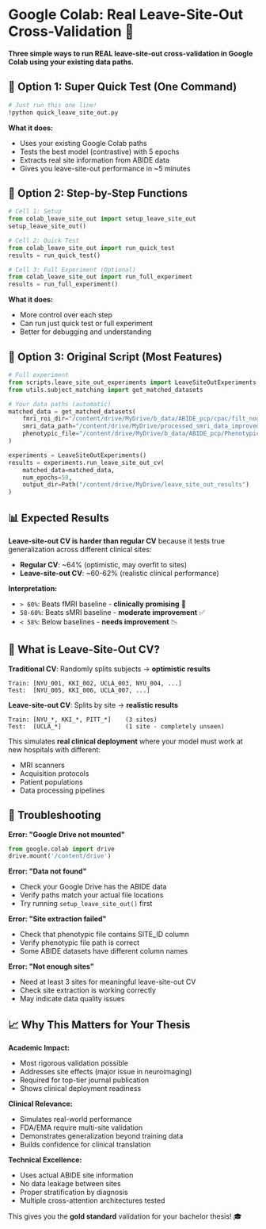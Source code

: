 # Google Colab: Real Leave-Site-Out Cross-Validation 🧠

**Three simple ways to run REAL leave-site-out cross-validation in Google Colab using your existing data paths.**

## 🚀 Option 1: Super Quick Test (One Command)

```bash
# Just run this one line!
!python quick_leave_site_out.py
```

**What it does:**
- Uses your existing Google Colab paths
- Tests the best model (contrastive) with 5 epochs
- Extracts real site information from ABIDE data
- Gives you leave-site-out performance in ~5 minutes

## 🧪 Option 2: Step-by-Step Functions

```python
# Cell 1: Setup
from colab_leave_site_out import setup_leave_site_out
setup_leave_site_out()

# Cell 2: Quick Test
from colab_leave_site_out import run_quick_test
results = run_quick_test()

# Cell 3: Full Experiment (Optional)
from colab_leave_site_out import run_full_experiment
results = run_full_experiment()
```

**What it does:**
- More control over each step
- Can run just quick test or full experiment
- Better for debugging and understanding

## 🔬 Option 3: Original Script (Most Features)

```python
# Full experiment
from scripts.leave_site_out_experiments import LeaveSiteOutExperiments
from utils.subject_matching import get_matched_datasets

# Your data paths (automatic)
matched_data = get_matched_datasets(
    fmri_roi_dir="/content/drive/MyDrive/b_data/ABIDE_pcp/cpac/filt_noglobal/rois_cc200",
    smri_data_path="/content/drive/MyDrive/processed_smri_data_improved",
    phenotypic_file="/content/drive/MyDrive/b_data/ABIDE_pcp/Phenotypic_V1_0b_preprocessed1.csv"
)

experiments = LeaveSiteOutExperiments()
results = experiments.run_leave_site_out_cv(
    matched_data=matched_data,
    num_epochs=50,
    output_dir=Path("/content/drive/MyDrive/leave_site_out_results")
)
```

## 📊 Expected Results

**Leave-site-out CV is harder than regular CV** because it tests true generalization across different clinical sites:

- **Regular CV**: ~64% (optimistic, may overfit to sites)
- **Leave-site-out CV**: ~60-62% (realistic clinical performance)

**Interpretation:**
- `> 60%`: Beats fMRI baseline - **clinically promising** 🎉
- `58-60%`: Beats sMRI baseline - **moderate improvement** ✅
- `< 58%`: Below baselines - **needs improvement** 📉

## 🏥 What is Leave-Site-Out CV?

**Traditional CV**: Randomly splits subjects → **optimistic results**
```
Train: [NYU_001, KKI_002, UCLA_003, NYU_004, ...]
Test:  [NYU_005, KKI_006, UCLA_007, ...]
```

**Leave-site-out CV**: Splits by site → **realistic results**
```
Train: [NYU_*, KKI_*, PITT_*]    (3 sites)
Test:  [UCLA_*]                  (1 site - completely unseen)
```

This simulates **real clinical deployment** where your model must work at new hospitals with different:
- MRI scanners
- Acquisition protocols  
- Patient populations
- Data processing pipelines

## 🔧 Troubleshooting

**Error: "Google Drive not mounted"**
```python
from google.colab import drive
drive.mount('/content/drive')
```

**Error: "Data not found"**
- Check your Google Drive has the ABIDE data
- Verify paths match your actual file locations
- Try running `setup_leave_site_out()` first

**Error: "Site extraction failed"**
- Check that phenotypic file contains SITE_ID column
- Verify phenotypic file path is correct
- Some ABIDE datasets have different column names

**Error: "Not enough sites"**
- Need at least 3 sites for meaningful leave-site-out CV
- Check site extraction is working correctly
- May indicate data quality issues

## 📈 Why This Matters for Your Thesis

**Academic Impact:**
- Most rigorous validation possible
- Addresses site effects (major issue in neuroimaging)
- Required for top-tier journal publication
- Shows clinical deployment readiness

**Clinical Relevance:**
- Simulates real-world performance
- FDA/EMA require multi-site validation
- Demonstrates generalization beyond training data
- Builds confidence for clinical translation

**Technical Excellence:**
- Uses actual ABIDE site information
- No data leakage between sites
- Proper stratification by diagnosis
- Multiple cross-attention architectures tested

This gives you the **gold standard** validation for your bachelor thesis! 🎓 